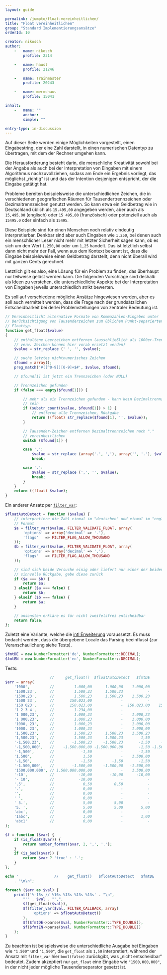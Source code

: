 ```yaml
---
layout: guide

permalink: /jumpto/float-vereinheitlichen/
title: "Float vereinheitlichen"
group: "Standard Implementierungsansätze"
orderId: 10

creator: nikosch
author:
    -   name: nikosch
        profile: 2314

    -   name: hausl
        profile: 21246

    -   name: Trainmaster
        profile: 20243

    -   name: mermshaus
        profile: 15041

inhalt:
    -   name: ""
        anchor:
        simple: ""

entry-type: in-discussion
---
```


Auf dieser Seite werden einige Möglichkeiten vorgestellt, einen Eingabestring, der eine Zahl darstellt, in einen numerischen Datentyp zu übertragen, mit dem der Rechner umgehen kann.

Die Herausforderung besteht darin, die menschliche Kreativität sowohl bei der Angabe als auch bei der Interpretation von Eingaben mit einem Algorithmus nachzuvollziehen, sodass am Ende ein Ergebnis vorliegt, das möglichst „richtig“ ist und das der Intention desjenigen entspricht, der die Eingabe getätigt hat.

Probleme bereiten beispielsweise die unterschiedlichen Zeichen, die in verschiedenen geografischen Räumen für Tausendertrennzeichen oder Dezimaltrennzeichen genutzt werden. So kann etwa ein Geldbetrag wie in Deutschland üblich als `15.495,00` angegeben werden, aber auch als `15,495.00` (englisch) oder `15 495,00` (französisch) oder potenziell auch als `15495.0` oder einfach als `15495`.

Diese Beispiele sind für einen Menschen noch relativ eindeutig interpretierbar. Denkbar sind aber auch Eingaben wie `1,250`, bei denen auch ein menschlicher Leser nicht mehr mit letzter Sicherheit sagen kann, ob es sich um den Wert `1.250,00` oder um `1,25` handelt. Das ist letztlich selbst dann nicht mehr der Fall, wenn aus dem Kontext bekannt ist, dass die Eingabe beispielsweise einen Geldbetrag darstellt, denn nicht überall wird mit ganzen Cents gerechnet.

Letztlich gilt es also, eine Lösung für ein Problem zu finden, das überhaupt nur teilweise gelöst werden kann. Die folgenden Vorschläge sind deshalb als Ideen zu verstehen, die unterschiedliche Aspekte bei der Interpretation von Eingaben jeweils unterschiedlich strikt bewerten.

Es soll auf verschiedene mögliche Ansätze hingewiesen werden, aber es soll auch vermittelt werden, dass die Frage nach der grundsätzlichen Entscheidbarkeit bei derlei Problemstellungen von zentraler Bedeutung ist.

~~~ php
// Vereinheitlicht alternative Formate von Kommazahlen-Eingaben unter
// Berücksichtigung von Tausenderzeichen zum üblichen Punkt-separierten
// Floattyp.
function get_float($value)
{
    // enthaltene Leerzeichen entfernen (ausschließlich als 1000er-Trennzeichen
    // verw. Zeichen können hier vorab ersetzt werden)
    $value = str_replace (' ', '', $value);

    // suche letztes nichtnumerisches Zeichen
    $found = array();
    preg_match('#([^0-9])[0-9]+$#', $value, $found);

    // $found[1] ist jetzt ein Trennzeichen (oder NULL)

    // Trennzeichen gefunden
    if (false === empty($found[1])) {

        // mehr als ein Trennzeichen gefunden - kann kein Dezimaltrennzeichen
        // sein
        if (substr_count($value, $found[1]) > 1) {
            // entferne alle Trennzeichen, Rückgabe
            return ((float) str_replace($found[1], '', $value));
        }

        // Tausender-Zeichen entfernen Dezimaltrennzeichen nach "."
        // vereinheitlichen
        switch ($found[1]) {

        case ',':
            $value = str_replace (array('.', ','), array('', '.'), $value);
            break;

        case '.':
            $value = str_replace (',', '', $value);
            break;
        }
    }
    return ((float) $value);
}
~~~

Ein anderer Ansatz per [`filter_var`](http://php.net/filter_var):

~~~ php
$floatAutoDetect = function ($value) {
    // interpretiere die Zahl einmal im "deutschen" und einmal im "englischen"
    // Format
    $a = filter_var($value, FILTER_VALIDATE_FLOAT, array(
        'options' => array('decimal' => '.'),
        'flags'   => FILTER_FLAG_ALLOW_THOUSAND
    ));
    $b = filter_var($value, FILTER_VALIDATE_FLOAT, array(
        'options' => array('decimal' => ','),
        'flags'   => FILTER_FLAG_ALLOW_THOUSAND
    ));

    // sind sich beide Versuche einig oder liefert nur einer der beiden eine
    // sinnvolle Rückgabe, gebe diese zurück
    if ($a === $b) {
        return $a;
    } elseif ($a === false) {
        return $b;
    } elseif ($b === false) {
        return $a;
    }

    // ansonsten erkläre es für nicht zweifelsfrei entscheidbar
    return false;
};
~~~

Zuletzt eine Variante, welche die [intl Erweiterung](http://www.php.net/manual/de/intro.intl.php) voraussetzt. Es muss bedacht werden, dass die übergebene Locale das Parsing beeinflusst (zur Veranschaulichung siehe Tests).

~~~ php
$fmtDE = new NumberFormatter('de', NumberFormatter::DECIMAL);
$fmtEN = new NumberFormatter('en', NumberFormatter::DECIMAL);
~~~

Tests:

~~~ php
                    //     get_float()  $floatAutoDetect   $fmtDE      $fmtEN
$arr = array(
    '1000',         //         1.000,00      1.000,00    1.000,00      1.000,00
    '1500.23',      //         1.500,23      1.500,23           -      1.500,23
    '1500,23',      //         1.500,23      1.500,23    1.500,23             -
    '1500 23',      //       150.023,00             -           -             -
    '150 023',      //       150.023,00             -  150.023,00    150.023,00
    '1 2 3 4',      //         1.234,00             -           -             -
    '1 000,23',     //         1.000,23             -    1.000,23      1.000,00
    '1 000.23',     //         1.000,23             -    1.000,00      1.000,23
    '1000, 23',     //         1.000,23             -    1.000,00      1.000,00
    '1000. 23',     //         1.000,23             -    1.000,00      1.000,00
    '1.500,23',     //         1.500,23      1.500,23    1.500,23          1,50
    '1,500.23',     //         1.500,23      1.500,23        1,50      1.500,23
    '-1,500.23',    //        -1.500,23     -1.500,23       -1,50     -1.500,23
    '-1,500,000',   //    -1.500.000,00 -1.500.000,00       -1,50 -1.500.000,00
    '-1,500',       //            -1,50             -       -1,50     -1.500,00
    '1.500',        //             1,50             -    1.500,00          1,50
    '-1,50',        //            -1,50         -1,50       -1,50             -
    '-1.500,000',   //        -1.500,00     -1.500,00   -1.500,00         -1,50
    '1500,000,000', // 1.500.000.000,00             -    1.500,00             -
    '-10',          //           -10,00        -10,00      -10,00        -10,00
    '- 10',         //           -10,00             -           -             -
    '.5',           //             0,50          0,50           -          0,50
    '.',            //             0,00             -           -             -
    '',             //             0,00             -           -             -
    ' ',            //             0,00             -           -             -
    ' 5.',          //             5,00          5,00           -             -
    '5. ',          //             5,00          5,00        5,00          5,00
    'abc',          //             0,00             -           -             -
    '1abc',         //             1,00             -        1,00          1,00
    'abc1'          //             0,00             -           -             -
);

$f = function ($var) {
    if (is_float($var)) {
        return number_format($var, 2, ',', '.');
    }
    if (is_bool($var)) {
        return $var ? 'true' : '-';
    }
};

echo '                //    get_float()   $floatAutoDetect   $fmtDE     $fmtEN'
    . "\n\n";

foreach ($arr as $val) {
    printf('%-15s // %16s %13s %13s %13s' . "\n",
        "'" . $val . "',",
        $f(get_float($val)),
        $f(filter_var($val, FILTER_CALLBACK, array(
            'options' => $floatAutoDetect))
        ),
        $f($fmtDE->parse($val, NumberFormatter::TYPE_DOUBLE)),
        $f($fmtEN->parse($val, NumberFormatter::TYPE_DOUBLE))
    );
}
~~~

Zu beachten ist beispielsweise die unterschiedliche Ausgabe bei Eingaben wie `"1.500"` und `"1,500"`, die `get_float` als `1,50` interpretiert, während der Ansatz mit `filter_var` hier `bool(false)` zurückgibt, was „nicht entscheidbar“ bedeutet. Zudem akzeptiert nur `get_float` eine Eingabe wie `"1500,000,000"`, in der nicht jeder mögliche Tausenderseparator gesetzt ist.

